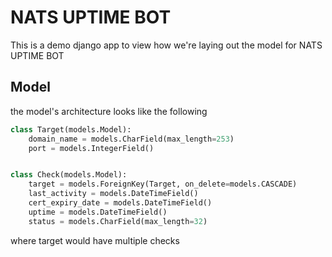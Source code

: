 # NATS UPTIME BOT

This is a demo django app to view how we're laying out the model for NATS UPTIME BOT

## Model

the model's architecture looks like the following

```python
class Target(models.Model):
    domain_name = models.CharField(max_length=253)
    port = models.IntegerField()


class Check(models.Model):
    target = models.ForeignKey(Target, on_delete=models.CASCADE)
    last_activity = models.DateTimeField()
    cert_expiry_date = models.DateTimeField()
    uptime = models.DateTimeField()
    status = models.CharField(max_length=32)
```

where target would have multiple checks
